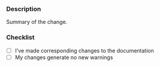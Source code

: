 ### Description

Summary of the change.

### Checklist

- [ ] I've made corresponding changes to the documentation
- [ ] My changes generate no new warnings
